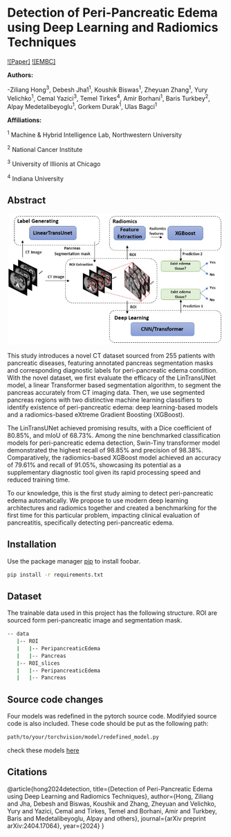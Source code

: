 # Detection of Peri-Pancreatic Edema using Deep Learning and Radiomics Techniques

[![Paper]](https://arxiv.org/abs/2404.17064#:~:text=Detection%20of%20Peri%2DPancreatic%20Edema%20using%20Deep%20Learning%20and%20Radiomics%20Techniques,-Ziliang%20Hong%2C%20Debesh&text=Identifying%20peri%2Dpancreatic%20edema%20is,in%20pancreatitis%20diagnosis%20and%20management.)
[![EMBC]](https://embc.embs.org/2024/)
</div>

**Authors:**

-Ziliang Hong<sup>3</sup>, Debesh Jha1<sup>1</sup>, Koushik Biswas<sup>1</sup>, Zheyuan Zhang<sup>1</sup>, Yury Velichko<sup>1</sup>, Cemal Yazici<sup>3</sup>, Temel Tirkes<sup>4</sup>,
Amir Borhani<sup>1</sup>, Baris Turkbey<sup>2</sup>, Alpay Medetalibeyoglu<sup>1</sup>, Gorkem Durak<sup>1</sup>, Ulas Bagci<sup>1</sup>


**Affiliations:** 

<sup>1</sup> Machine & Hybrid Intelligence Lab, Northwestern University

<sup>2</sup> National Cancer Institute

<sup>3</sup> University of Illionis at Chicago  

<sup>4</sup> Indiana University  

## Abstract
![Workflow](https://github.com/NUBagciLab/Peri-Pancreatic-Edema-Detection/blob/main/Fig1.jpg)

This study introduces a novel CT dataset sourced from 255 patients with pancreatic diseases, featuring annotated pancreas segmentation masks and corresponding diagnostic labels for peri-pancreatic edema condition.  With the novel dataset, we first evaluate the efficacy of the LinTransUNet model, a linear Transformer based segmentation algorithm, to segment the pancreas accurately from CT imaging data. Then, we use segmented pancreas regions with two distinctive machine learning classifiers to identify existence of peri-pancreatic edema: deep learning-based models and a radiomics-based eXtreme Gradient Boosting (XGBoost). 

The LinTransUNet achieved promising results, with a Dice coefficient of 80.85%, and mIoU of 68.73%. Among the nine benchmarked classification models for peri-pancreatic edema detection, Swin-Tiny transformer model demonstrated the highest recall of 98.85% and precision of 98.38%. Comparatively, the radiomics-based XGBoost model achieved an accuracy of 79.61% and recall of 91.05%, showcasing its potential as a supplementary diagnostic tool given its rapid processing speed and reduced training time. 

To our knowledge, this is the first study aiming to detect peri-pancreatic edema automatically. We propose to use modern deep learning architectures and radiomics together and created a benchmarking for the first time for this particular problem, impacting clinical evaluation of pancreatitis, specifically detecting peri-pancreatic edema.


## Installation

Use the package manager [pip](https://pip.pypa.io/en/stable/) to install foobar.
```bash
pip install -r requirements.txt
```

## Dataset
The trainable data used in this project has the following structure. ROI are sourced form peri-pancreatic image and segmentation mask.
```bash
-- data
   |-- ROI
   |   |-- PeripancreaticEdema
   |   |-- Pancreas
   |-- ROI_slices
   |   |-- PeripancreaticEdema
   |   |-- Pancreas
```

## Source code changes
Four models was redefined in the pytorch source code. Modifyied source code is also included.
These code should be put as the following path:
```bash
path/to/your/torchvision/model/redefined_model.py
```
check these models [here](https://github.com/NUBagciLab/Peri-Pancreatic-Edema-Detection/tree/main/models_2d/changed%20source%20code)
## Citations
@article{hong2024detection,
  title={Detection of Peri-Pancreatic Edema using Deep Learning and Radiomics Techniques},
  author={Hong, Ziliang and Jha, Debesh and Biswas, Koushik and Zhang, Zheyuan and Velichko, Yury and Yazici, Cemal and Tirkes, Temel and Borhani, Amir and Turkbey, Baris and Medetalibeyoglu, Alpay and others},
  journal={arXiv preprint arXiv:2404.17064},
  year={2024}
}
